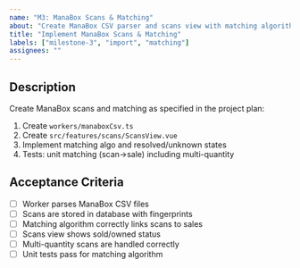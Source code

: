 ```yaml
---
name: "M3: ManaBox Scans & Matching"
about: "Create ManaBox CSV parser and scans view with matching algorithm"
title: "Implement ManaBox Scans & Matching"
labels: ["milestone-3", "import", "matching"]
assignees: ""
---
```


## Description

Create ManaBox scans and matching as specified in the project plan:

1. Create `workers/manaboxCsv.ts` 
2. Create `src/features/scans/ScansView.vue`
3. Implement matching algo and resolved/unknown states
4. Tests: unit matching (scan→sale) including multi-quantity

## Acceptance Criteria

- [ ] Worker parses ManaBox CSV files
- [ ] Scans are stored in database with fingerprints
- [ ] Matching algorithm correctly links scans to sales
- [ ] Scans view shows sold/owned status
- [ ] Multi-quantity scans are handled correctly
- [ ] Unit tests pass for matching algorithm
